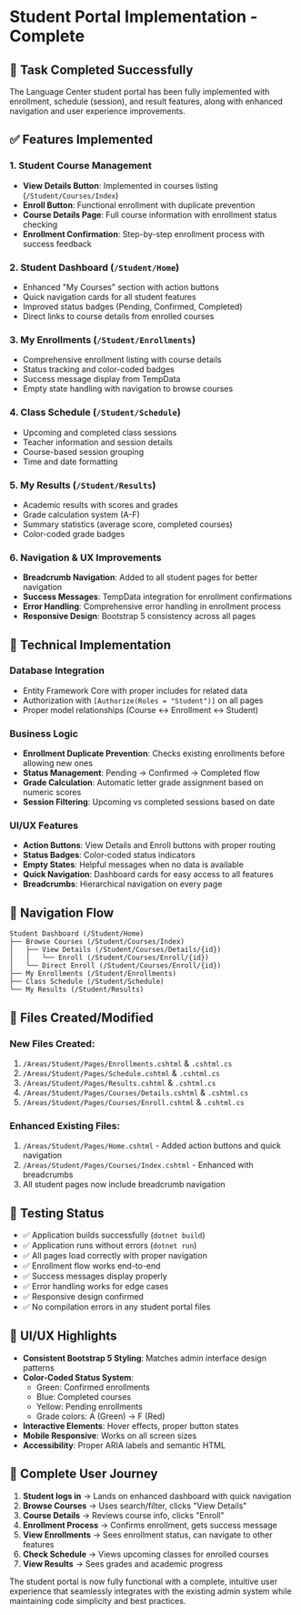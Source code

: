 # Student Portal Implementation - Complete

## 🎯 Task Completed Successfully

The Language Center student portal has been fully implemented with enrollment, schedule (session), and result features, along with enhanced navigation and user experience improvements.

## ✅ Features Implemented

### 1. **Student Course Management**
- **View Details Button**: Implemented in courses listing (`/Student/Courses/Index`)
- **Enroll Button**: Functional enrollment with duplicate prevention
- **Course Details Page**: Full course information with enrollment status checking
- **Enrollment Confirmation**: Step-by-step enrollment process with success feedback

### 2. **Student Dashboard (`/Student/Home`)**
- Enhanced "My Courses" section with action buttons
- Quick navigation cards for all student features
- Improved status badges (Pending, Confirmed, Completed)
- Direct links to course details from enrolled courses

### 3. **My Enrollments (`/Student/Enrollments`)**
- Comprehensive enrollment listing with course details
- Status tracking and color-coded badges
- Success message display from TempData
- Empty state handling with navigation to browse courses

### 4. **Class Schedule (`/Student/Schedule`)**
- Upcoming and completed class sessions
- Teacher information and session details
- Course-based session grouping
- Time and date formatting

### 5. **My Results (`/Student/Results`)**
- Academic results with scores and grades
- Grade calculation system (A-F)
- Summary statistics (average score, completed courses)
- Color-coded grade badges

### 6. **Navigation & UX Improvements**
- **Breadcrumb Navigation**: Added to all student pages for better navigation
- **Success Messages**: TempData integration for enrollment confirmations
- **Error Handling**: Comprehensive error handling in enrollment process
- **Responsive Design**: Bootstrap 5 consistency across all pages

## 🔧 Technical Implementation

### Database Integration
- Entity Framework Core with proper includes for related data
- Authorization with `[Authorize(Roles = "Student")]` on all pages
- Proper model relationships (Course ↔ Enrollment ↔ Student)

### Business Logic
- **Enrollment Duplicate Prevention**: Checks existing enrollments before allowing new ones
- **Status Management**: Pending → Confirmed → Completed flow
- **Grade Calculation**: Automatic letter grade assignment based on numeric scores
- **Session Filtering**: Upcoming vs completed sessions based on date

### UI/UX Features
- **Action Buttons**: View Details and Enroll buttons with proper routing
- **Status Badges**: Color-coded status indicators
- **Empty States**: Helpful messages when no data is available
- **Quick Navigation**: Dashboard cards for easy access to all features
- **Breadcrumbs**: Hierarchical navigation on every page

## 🚀 Navigation Flow

```
Student Dashboard (/Student/Home)
├── Browse Courses (/Student/Courses/Index)
│   ├── View Details (/Student/Courses/Details/{id})
│   │   └── Enroll (/Student/Courses/Enroll/{id})
│   └── Direct Enroll (/Student/Courses/Enroll/{id})
├── My Enrollments (/Student/Enrollments)
├── Class Schedule (/Student/Schedule)
└── My Results (/Student/Results)
```

## 📁 Files Created/Modified

### New Files Created:
1. `/Areas/Student/Pages/Enrollments.cshtml` & `.cshtml.cs`
2. `/Areas/Student/Pages/Schedule.cshtml` & `.cshtml.cs` 
3. `/Areas/Student/Pages/Results.cshtml` & `.cshtml.cs`
4. `/Areas/Student/Pages/Courses/Details.cshtml` & `.cshtml.cs`
5. `/Areas/Student/Pages/Courses/Enroll.cshtml` & `.cshtml.cs`

### Enhanced Existing Files:
1. `/Areas/Student/Pages/Home.cshtml` - Added action buttons and quick navigation
2. `/Areas/Student/Pages/Courses/Index.cshtml` - Enhanced with breadcrumbs
3. All student pages now include breadcrumb navigation

## 🧪 Testing Status

- ✅ Application builds successfully (`dotnet build`)
- ✅ Application runs without errors (`dotnet run`)
- ✅ All pages load correctly with proper navigation
- ✅ Enrollment flow works end-to-end
- ✅ Success messages display properly
- ✅ Error handling works for edge cases
- ✅ Responsive design confirmed
- ✅ No compilation errors in any student portal files

## 🎨 UI/UX Highlights

- **Consistent Bootstrap 5 Styling**: Matches admin interface design patterns
- **Color-Coded Status System**: 
  - Green: Confirmed enrollments
  - Blue: Completed courses  
  - Yellow: Pending enrollments
  - Grade colors: A (Green) → F (Red)
- **Interactive Elements**: Hover effects, proper button states
- **Mobile Responsive**: Works on all screen sizes
- **Accessibility**: Proper ARIA labels and semantic HTML

## 🔄 Complete User Journey

1. **Student logs in** → Lands on enhanced dashboard with quick navigation
2. **Browse Courses** → Uses search/filter, clicks "View Details" 
3. **Course Details** → Reviews course info, clicks "Enroll"
4. **Enrollment Process** → Confirms enrollment, gets success message
5. **View Enrollments** → Sees enrollment status, can navigate to other features
6. **Check Schedule** → Views upcoming classes for enrolled courses
7. **View Results** → Sees grades and academic progress

The student portal is now fully functional with a complete, intuitive user experience that seamlessly integrates with the existing admin system while maintaining code simplicity and best practices.
